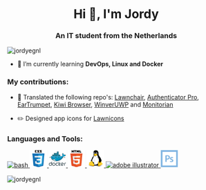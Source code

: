 <h1 align="center">Hi 👋, I'm Jordy</h1>
<h3 align="center">An IT student from the Netherlands</h3>

<p align="left"> <img src="https://komarev.com/ghpvc/?username=jordyegnl&label=Profile%20views&color=0e75b6&style=flat" alt="jordyegnl" /> </p>

- 🌱 I’m currently learning **DevOps, Linux and Docker**

<h3 align="left">My contributions:</h3>

- 📑 Translated the following repo's: <a href="https://github.com/LawnchairLauncher/lawnchair">Lawnchair</a>, <a href="https://github.com/jamie-mh/AuthenticatorPro">Authenticator Pro</a>, <a href="https://github.com/File-New-Project/EarTrumpet">EarTrumpet</a>, <a href="https://github.com/kiwibrowser/src.next">Kiwi Browser</a>, <a href="https://github.com/dongle-the-gadget/WinverUWP">WinverUWP</a> and <a href="https://github.com/emoacht/Monitorian">Monitorian</a>

- ✏️ Designed app icons for <a href="https://github.com/LawnchairLauncher/lawnicons">Lawnicons</a>

<p align="left">
</p>

<h3 align="left">Languages and Tools:</h3>
<p align="left"> <a href="https://www.gnu.org/software/bash/" target="_blank" rel="noreferrer"> <img src="https://www.vectorlogo.zone/logos/gnu_bash/gnu_bash-icon.svg" alt="bash" width="40" height="40"/> </a> <a href="https://www.w3schools.com/css/" target="_blank" rel="noreferrer"> <img src="https://raw.githubusercontent.com/devicons/devicon/master/icons/css3/css3-original-wordmark.svg" alt="css3" width="40" height="40"/> </a> <a href="https://www.docker.com/" target="_blank" rel="noreferrer"> <img src="https://raw.githubusercontent.com/devicons/devicon/master/icons/docker/docker-original-wordmark.svg" alt="docker" width="40" height="40"/> </a> <a href="https://www.w3.org/html/" target="_blank" rel="noreferrer"> <img src="https://raw.githubusercontent.com/devicons/devicon/master/icons/html5/html5-original-wordmark.svg" alt="html5" width="40" height="40"/> </a> <a href="https://www.linux.org/" target="_blank" rel="noreferrer"> <img src="https://raw.githubusercontent.com/devicons/devicon/master/icons/linux/linux-original.svg" alt="linux" width="40" height="40"/> </a> <a href="https://www.adobe.com/in/products/illustrator.html" target="_blank" rel="noreferrer"> <img src="https://www.vectorlogo.zone/logos/adobe_illustrator/adobe_illustrator-icon.svg" alt="adobe illustrator" width="40" height="40"/> </a> <a href="https://www.photoshop.com/en" target="_blank" rel="noreferrer"> <img src="https://raw.githubusercontent.com/devicons/devicon/master/icons/photoshop/photoshop-line.svg" alt="adobe photoshop" width="40" height="40"/> </a> </p>

<p><img align="center" src="https://github-readme-streak-stats.herokuapp.com/?user=jordyegnl&" alt="jordyegnl" /></p>
